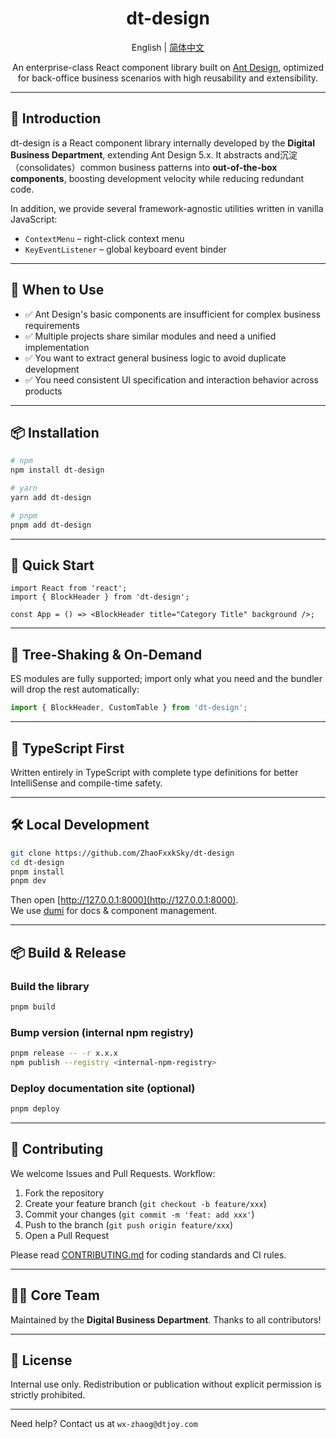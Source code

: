 


<div align="center">

# dt-design

English | [简体中文](./README-zh_CN.md)

An enterprise-class React component library built on [Ant Design](https://github.com/ant-design/ant-design), optimized for back-office business scenarios with high reusability and extensibility.

</div>

---

## 📖 Introduction

dt-design is a React component library internally developed by the **Digital Business Department**, extending Ant Design 5.x. It abstracts and沉淀（consolidates）common business patterns into **out-of-the-box components**, boosting development velocity while reducing redundant code.

In addition, we provide several framework-agnostic utilities written in vanilla JavaScript:

* `ContextMenu` – right-click context menu
* `KeyEventListener` – global keyboard event binder

---

## 🎯 When to Use

* ✅ Ant Design's basic components are insufficient for complex business requirements
* ✅ Multiple projects share similar modules and need a unified implementation
* ✅ You want to extract general business logic to avoid duplicate development
* ✅ You need consistent UI specification and interaction behavior across products

---

## 📦 Installation

```bash
# npm
npm install dt-design

# yarn
yarn add dt-design

# pnpm
pnpm add dt-design
```

---

## 🚀 Quick Start

```tsx
import React from 'react';
import { BlockHeader } from 'dt-design';

const App = () => <BlockHeader title="Category Title" background />;
```

---

## 📌 Tree-Shaking & On-Demand

ES modules are fully supported; import only what you need and the bundler will drop the rest automatically:

```ts
import { BlockHeader, CustomTable } from 'dt-design';
```

---

## 🧩 TypeScript First

Written entirely in TypeScript with complete type definitions for better IntelliSense and compile-time safety.

---

## 🛠 Local Development

```bash
git clone https://github.com/ZhaoFxxkSky/dt-design
cd dt-design
pnpm install
pnpm dev
```

Then open [http://127.0.0.1:8000](http://127.0.0.1:8000).  
We use [dumi](https://d.umijs.org/) for docs & component management.

---

## 📦 Build & Release

### Build the library

```bash
pnpm build
```

### Bump version (internal npm registry)

```bash
pnpm release -- -r x.x.x
npm publish --registry <internal-npm-registry>
```

### Deploy documentation site (optional)

```bash
pnpm deploy
```

---

## 🤝 Contributing

We welcome Issues and Pull Requests. Workflow:

1. Fork the repository
2. Create your feature branch (`git checkout -b feature/xxx`)
3. Commit your changes (`git commit -m 'feat: add xxx'`)
4. Push to the branch (`git push origin feature/xxx`)
5. Open a Pull Request

Please read [CONTRIBUTING.md](./CONTRIBUTING.md) for coding standards and CI rules.

---

## 👨‍💻 Core Team

Maintained by the **Digital Business Department**. Thanks to all contributors!

---

## 📄 License

Internal use only. Redistribution or publication without explicit permission is strictly prohibited.

---

Need help? Contact us at `wx-zhaog@dtjoy.com`
